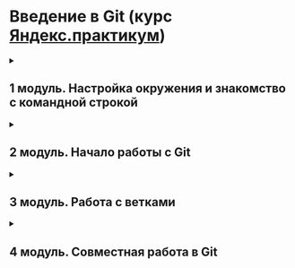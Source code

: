 # Введение в Git (курс [Яндекс.практикум](https://practicum.yandex.ru/git-basics/?from=catalog))
<details>
<summary>

## 1 модуль. Настройка окружения и знакомство с командной строкой

</summary>
<details>
<summary>

### 1.1. Введение

</summary>
  
#### О чём этот модуль
Добро пожаловать!

Git — это программа, такая же, как Zoom, MS Office или Photoshop, а значит, она требует установки и предварительной настройки. Но, в отличие от перечисленных программ, у Git нет привычного графического интерфейса, и работа с этим инструментом происходит иначе.
Этот модуль — для тех, кто только начинает знакомиться с Git. Мы расскажем:

* что такое Git и в чём его польза;
* зачем нужна командная строка;
* как перемещаться по файловой системе компьютера с помощью командной строки;
* как выполнять в командной строке ключевые операции с папками и файлами — создание, копирование, перемещение, чтение и удаление;
* как установить Git на компьютер и правильно всё настроить.

Изучение командной строки поможет вам лучше понять процесс установки Git и использовать как можно больше его возможностей. К концу модуля вы будете готовы к полному погружению в мир Git — работе с коммитами.

Желаем удачи!
</details>
<details>
<summary>

### 1.2. Знакомство с Git

</summary>

### Что такое Git
Любой творческий процесс состоит из набора итераций. Художник рисует эскизы, фотограф делает несколько кадров, студент создаёт файлы диплом.doc, диплом_final.doc и диплом_final_final_2.doc. Каждая такая попытка имеет ценность. Она позволяет остановиться и убедиться, что работа идёт в правильном направлении.

В отличие от художников, IT-команды не используют скетчбуки. Историю их проектов хранит отдельная программа — система контроля версий (англ. Version Control System, или коротко VCS).

💡 Для обозначения систем контроля версий используют не только аббревиатуру VCS, но и SCM (от англ. Source Control Management — «система управления исходным кодом»).

Система контроля версий, или VCS, — это программное обеспечение, которое помогает отслеживать изменения в программах, текстовых файлах, больших документах, веб-сайтах и так далее. 

Одно изменение или группу изменений в VCS называют ревизией или версией. Каждая такая ревизия содержит информацию о том, что изменилось, кто внёс изменения, когда это было и иногда комментарии к изменению.

Например, первая версия нового проекта может содержать подобную информацию:
* новые файлы: info.txt;
* автор: Иван Иванов;
* дата: 15 марта 2013 года 13:53.

А следующая, вторая версия — такую:
* новые файлы: authors.txt;
* изменённые файлы: info.txt;
* автор: Мария Петрова;
* дата: 17 марта 2013 года 10:03.

Основные функции системы контроля версий:
* хранит историю изменений в виде отдельных ревизий;
* позволяет манипулировать историей: например, менять порядок ревизий, полностью удалять версии, возвращаться назад в истории;
* помогает анализировать изменения: например, кто и когда вносит изменения, кто чаще всего вносит изменения в определённый файл и так далее.

Одна из ключевых особенностей современных систем контроля версий — поддержка параллельной работы нескольких пользователей, в том числе над одним файлом. Именно поэтому VCS так популярны у IT-команд.

Система контроля версий — общее название ряда продуктов, таких как Git, Mercurial, Subversion и других. В этом курсе мы будем говорить о самом популярном из них — *Git*.

#### 💡 Как расшифровывается Git?
На английском сленге слово git означает «мерзавец». Но, по мнению Линуса Торвальдса, создателя Git, название может расшифровываться как угодно — в зависимости от настроения пользователя.

Например, Global Information Tracker (англ. «глобальный информационный трекер») — когда у вас всё хорошо и Git работает отлично. А если что-то идёт не так, Git превращается в Goddamn Idiotic Truckload of sh*t (англ. «чёртов идиотский грузовик c ...» — тут вы наверняка справитесь с переводом и без нас).
#### Git и контроль версий
Мы сказали, что VCS позволяют контролировать версии проекта. Чтобы убедиться, почему это так важно, рассмотрим пример.

Допустим, вы программист и написали приложение для магазина комнатных растений. Оно работает. Пользователи украшают свои квартиры монстерами, бегониями и фикусами. Все довольны. Но однажды вам пишет заказчик и просит добавить новую функциональность — опцию подбора растения к определённому интерьеру. Ему кажется, что так приложение станет ещё более популярным. 

Вы внесли в код изменения, обновили проект и на время забыли об этом. Однако через время заказчик сообщает, что его предположение оказалось неверным. Нужно всё вернуть как было. Предыдущие версии файлов у вас не сохранились. Придётся переписывать код заново!

А если бы вы использовали Git, этой проблемы бы не возникло. Git отследил бы все изменения и сохранил разные версии кода на разных этапах написания и переработки программы.

🔑 Чтобы пройти этот курс, вам необязательно уметь программировать. В примерах и заданиях уроков мы будем давать обычные текстовые файлы, а не код.

Тем не менее, чтобы лучше понять работу в IT-командах, вы можете использовать GIt для хранения кода. Не умеете программировать? Не беда! У нас много курсов, на которых мы показываем, как написать свою первую программу.

Например, вы можете познакомиться с популярными языками программирования [Python](https://practicum.yandex.ru/backend-developer/?from=catalog), [Java](https://practicum.yandex.ru/java-developer/?from=catalog) и [С++](https://practicum.yandex.ru/cpp/?from=catalog) или попробовать себя [в разработке веб-сайтов](https://practicum.yandex.ru/frontend-developer/?from=catalog). У всех этих курсов есть бесплатная вводная часть, и их можно изучать параллельно с основами Git.
#### Git и работа в команде
В этом курсе вы будете решать задачи в одиночку. Но в реальной жизни над одним проектом может работать сразу несколько человек. И без Git им было бы очень сложно!

Представьте: два друга создают приложение, которое строит интересные маршруты для путешествий. Каждый раз, когда один из друзей вносит изменения в код, ему приходится отправлять другому обновлённый архив. Другой скачивает архив, добавляет свои правки и высылает назад. Но в какой-то момент один из них не стал ждать, пока другой завершит свою часть работы, и изменил код. 

В результате они одновременно прислали друг другу обновлённые архивы. Совместить их не получится. Правок много, и друзья уже не помнят, где и что меняли. Им придётся открыть код в двух колонках и сверять всё вручную. На это уйдёт много времени и сил. А вот если бы они использовали систему контроля версий, Git сделал бы всё автоматически.

Git стал незаменимым инструментом в командной работе именно благодаря возможности сохранять и «склеивать» труд разных людей. Большинство работодателей в сфере IT ожидают, что соискатель понимает, зачем нужна система контроля версий, и умеет её использовать.

Поздравляем! Первый урок позади, а ваше знакомство с Git состоялось. Подытожим:
* Система контроля версий, или VCS (SCM), — программа, позволяющая контролировать изменения в проекте.
* Git — один из примеров системы контроля версий: он позволяет хранить, изменять и анализировать историю проекта.
* Git — незаменимый в команде инструмент, ведь он помогает объединять результаты работы нескольких человек.
</details>
<details>
<summary>

### 1.3. Командная строка

</summary>

#### Установка командной строки для пользователей Windows
Командная строка — один из основных инструментов взаимодействия с компьютером. Подробнее о ней мы расскажем в следующем уроке. А пока вам может понадобиться выполнить подготовительные действия.

⚠️ Если вы пользователь macOS или Linux, смело пропускайте этот урок — командная строка у вас уже установлена. Но если ваш компьютер работает на базе Windows, вам понадобится установить командную строку вручную. Для этого следуйте инструкции ниже.
#### Инструкция по установке для пользователей Windows
Windows поставляется с консолью — как и другие операционные системы. Но при этом команды консоли Windows и macOS/Linux отличаются друг от друга. 

В повседневной работе большинство пользователей Git используют консоли с наборами команд, похожие на те, что применяют в macOS и Linux. В нашем курсе вы будете учиться делать то же самое. Для этого нужно установить специальный консольный инструмент для Windows, который называется Git Bash.

Есть несколько способов установки. Мы рекомендуем пакет Git for Windows. Он установит не только Bash, но и сам Git, который всё равно понадобится вам дальше. Вот что нужно сделать:

1. Перейдите на [эту страницу официального сайта Git](https://git-scm.com/download/win).
2. Скачайте одну из двух версий из категории Standalone Installer (англ. «автономный установщик»). Узнать тип вашей системы Windows можно в настройках.
3. Запустите программу установки. Обратите внимание, куда будет установлен Git. Обычно это директория C:\Program Files\Git.
4. Проверьте, что в списке устанавливаемых программ стоит галочка напротив пункта Git Bash Here — это позволит открывать консоль с Git в любой папке.
5. Далее установщик предложит много опций. Для нашего курса достаточно оставить все настройки по умолчанию. Несколько раз нажмите Next (англ. «далее»), пока не начнётся процесс установки.
6. После окончания установки нажмите Finish (англ. «завершить»).
#### Первый запуск Git Bash
Запустите программу Git Bash. Сделать это можно двумя способами. Можно ввести название программы в окно поиска на панели задач.

А можно открыть директорию, в которую был установлен Git. Обычно это директория C:\Program Files\Git\bin. Перейдите в bin и запустите файл bash.exe.

Откроется консоль, в которой будет написано что-то похожее.

Вместо USER_NAME будет указано ваше имя пользователя, а вместо HOST_NAME — имя компьютера. Если вы видите консоль, значит, установка прошла успешно. В нескольких следующих уроках покажем, как работать с ней. 

Ура! Теперь на вашем компьютере есть не только командная строка, но и Git. Устанавливать его вам уже не потребуется.

#### Знакомство с командной строкой
В этом уроке разберём, чем отличается графический интерфейс от командной строки и какова её роль во взаимодействии с Git. А ещё вы сделаете первые шаги в работе с консолью.
#### Графический интерфейс vs командная строка
У программ есть привычный *графический интерфейс* (англ. Graphical User Interface, или GUI). Это окна, значки, кнопки, выпадающее меню с настройками и прочие элементы.

*Командная строка* (англ. Command-line Interface, или CLI) — тоже интерфейс, только текстовый. Пользователь вводит в неё команды. Она принимает их от пользователя и выполняет. Эта строка — обычная программа на вашем компьютере. Такая же, как, например, браузер, в котором вы читаете этот урок.

Чтобы создать папку, вы чаще всего нажимаете правую кнопку мыши и выбираете нужный пункт в графическом меню. Но это можно сделать и через командную строку — достаточно ввести соответствующую команду и имя папки.

Командную строку часто называют *терминалом* или *консолью*. Эти термины пришли из тех времён, когда компьютеры выглядели совсем не так, как сейчас. У них не было привычного интерфейса. Вводить данные или вызывать программы можно было только через специальные устройства: терминалы и консоли. С их помощью происходило взаимодействие человека с компьютером.
#### 💡 Консоль: атавизм или необходимость?
Сначала все операционные системы были консольными, поэтому с компьютерами могли работать только программисты. Графический интерфейс — с окошками и кнопками — появился гораздо позже и изменил мир. Теперь компьютерами могут пользоваться все. 

Но и сегодня многие программы изначально пишут в виде консольных приложений — и лишь затем у них появляется графический интерфейс. Это удобно, ведь у некоторых компьютеров, например у серверов в центрах обработки данных, нет GUI. Консоль помогает взаимодействовать с ними.
#### Командная строка и Git
Git — это программа, которая в том числе может работать из командной строки. Любой графический интерфейс для Git всего лишь преобразует клики пользователя в вызовы программы.

Если вы научитесь работать через терминал, в дальнейшем вам будет просто освоить графический интерфейс для Git. Поэтому в этом курсе мы сосредоточимся на работе с командной строкой.

#### Первые шаги
Пришло время поработать в командной строке! Начните с запуска программы.

Если вы пользователь macOS или Linux, запустите программу Terminal. Её можно найти через окно поиска операционной системы. А можно использовать комбинацию горячих клавиш:
* для Linux — Ctrl+Alt+T;
* для macOS — Cmd+Space, затем ввести terminal.

Если вы пользователь Windows, запустите программу Git Bash — как её установить, мы рассказали в прошлом уроке.

В открывшемся окне вы увидите:
* имя вашего компьютера;
* имя, под которым вы авторизовались в компьютере;
* символ доллара ($) — он означает, что программа ждёт ваших команд.

В зависимости от операционной системы порядок компонентов и внешний вид строки могут немного различаться.

Так это будет выглядеть в Windows и Linux.
```bash
userName@ComputerName ~ 
```
А так — в macOS.
```bash
computerName:~ userName$ 
```
В дальнейшем мы будем оставлять в примерах только символ $ — без имени компьютера и имени пользователя.
#### Как не потеряться
В графическом интерфейсе всегда ясно, где именно вы находитесь в файловой системе. Если перед вами рабочий стол, значит, вы в папке «Рабочий стол». Если открыта папка «Документы» — вы в ней.

В командной строке вы тоже всегда находитесь в какой-то папке — просто этого не видно. Узнать, где вы сейчас, поможет команда pwd (от англ. print working directory — «показать рабочую папку»). Она выводит путь к текущей директории.

Введите pwd в командную строку и нажмите клавишу Enter для выполнения команды.
```bash
$ pwd
/c/Users/%USERNAME%
/Users/%USERNAME% 
```
Командная строка выведет путь к папке, в которой вы сейчас находитесь. Вместо %USERNAME% будет ваше имя пользователя. Это путь к *домашней директории* (англ. home directory) — каталогу с файлами пользователя. Обычно здесь хранится такая информация, как загрузки, медиа, скриншоты и так далее. Когда вы открываете командную строку, вы оказываетесь именно в домашней директории.
#### 💡  Файловые системы — это непросто
Операционные системы Windows, Linux и macOS отличаются друг от друга. В том числе в том, как работают их файловые системы. 

Например, для Windows путь начинается с буквы диска C — /c/ или c:/. В Linux нет букв дисков, а домашняя директория находится в /home вместо /Users. В macOS есть папка /Users, но нет букв дисков.

Так что наши примеры могут немного отличаться от того, что вы видите на вашем компьютере.

С помощью терминала вы всегда можете перейти к домашней директории. Для этого нужно ввести команду cd (от англ. change directory — «сменить директорию») и символ ~ — обозначение домашней директории. Не забудьте про Enter для выполнения.
```bash
$ cd ~ 
```
Домашняя директория может быть разной для разных пользователей одного и того же компьютера. 

Подробнее о структуре файловой системы и команде cd мы расскажем в следующих уроках.

#### Задание для самостоятельной работы
Настало время попрактиковаться! Откройте командную строку и введите эти команды.
```bash
pwd
cd ~
pwd 
```
Если консоль открылась в домашней директории, оба вызова pwd выведут одинаковый путь. 
Отлично! Теперь вы знаете, зачем нужна командная строка. Коротко подытожим:
* Консольные и графические интерфейсы — два способа взаимодействия с программами.
* Консоль, терминал, или командная строка, — это программа, которая считывает команду пользователя и выполняет её.
* Чтобы вывести текущую рабочую директорию, можно использовать команду pwd.
* У большинства пользователей компьютера есть доступ к домашней директории. Чтобы к ней перейти, используют команду cd ~.
#### Навигация в командной строке
Пришло время узнать больше об основных командах для работы с консолью. Начнём с навигации — мы уже затронули эту тему, когда говорили о домашней директории. Теперь подробнее остановимся на файловой системе и разберём, как перемещаться в ней.
#### Вывести содержимое директории — ls
Файловая система компьютера состоит из папок, или директорий. В них могут находиться другие папки и файлы.

Когда вы открываете папку через графический интерфейс операционной системы, вы сразу видите её содержимое. В случае с консолью для отображения файлов и папок используют команду — ls (от англ. list directory contents — «отобразить содержимое директории»).
#### Сменить директорию — cd
Следующая важная команда — cd (от англ. change directory — «сменить директорию»). Вы познакомились с ней в прошлом уроке. Она меняет текущую рабочую директорию на ту, которая указана в качестве параметра: cd имя_папки.

Рассмотрим пример. Структура директорий может выглядеть так.
```
/projects
    /github
                /open-source-project
    /practicum
                /my-project 
```
Допустим, вы находитесь в директории /projects. Если ввести команду cd github, она перенесёт вас в директорию /projects/github.
```bash
$ pwd
/projects # сейчас мы здесь

$ cd github # переходим в папку github

$ pwd
/projects/github # теперь мы здесь!  
```
Обратите внимание: если в названии папки есть пробелы, при вводе нужно использовать кавычки.
```bash
$ cd "Фотографии с дня рождения" 
```
Чтобы вернуться в родительскую директорию — то есть на уровень выше, — вместо названия папки нужно написать две точки: ...
```bash
$ pwd
/projects/github # сейчас мы здесь

$ cd .. # переходим на уровень выше

$ pwd
/projects # мы вернулись!  
```
Есть ещё одна команда с точкой. Чтобы обратиться к текущей директории, можно использовать .. Но это нужно довольно редко — например, для запуска скриптов и программ, которые принимают папку в качестве параметра.
```bash
$ pwd
/projects/github # сейчас мы здесь

$ cd . # переходим в текущую директорию

$ pwd
/projects/github # ничего не поменялось  
```
Также cd позволяет перемещаться сразу через несколько директорий. Для этого нужно разделить их названия знаком /.
```bash
$ pwd
/projects # сейчас мы здесь

$ cd github/open-source-project # переходим через несколько директорий

$ pwd
/projects/github/open-source-project # переместились сразу в папку open-source-project внутри github 
```
#### Дополнительные возможности ls
У многих команд консоли есть дополнительные опции. Например, если вы вызовете ls, то увидите список обычных файлов в директории. Но можно вызвать ls с флагом -a и вывести расширенный список. В нём отобразятся все скрытые файлы, которые начинаются с символа . (например, файлы конфигурации). В том числе два особых файла . и .., которые обозначают текущую и родительскую директории.
```bash
$ ls # вывели список файлов
file.txt
photo.png

$ ls -a # вывели список, в котором отображаются скрытые файлы ., .. и .git
.
..
.git
file.txt
photo.png
``` 
А ещё, как и другие команды, ls может работать с символом домашней директории (~) и предыдущей директории (..). Например, ls ~ выведет содержимое домашней директории вне зависимости от того, что показывает pwd. А ls .. покажет содержимое родительской директории.
#### Задание для самостоятельной работы
1. Откройте консоль и введите команду pwd.
2. Создайте в текущей директории текстовый файл test.txt с помощью привычного графического интерфейса (правая кнопка мыши → выпадающее меню).
3. Снова откройте консоль и введите ls.

Если всё сделано правильно, вы увидите файл test.txt в выводе.

💡 Не удаляйте файл test.txt после выполнения задания! Он понадобится в следующих уроках.

Замечательно! Через консоль вы можете выполнять те же операции, что и с помощью классических средств работы с операционной системой. А именно:
* менять директории командой cd;
* выводить содержимое директорий с помощью ls;
* просматривать содержимое вместе со скрытыми файлами и папками через ls -a.
#### Операции с папками и файлами: создание, копирование, перемещение
Конечная цель перемещения по папкам — получить доступ к данным в них. В этом и следующем уроках покажем, как работать с файлами и директориями в консоли.
#### Создание файлов и директорий — touch, mkdir
Чтобы создать файл, нужно ввести в консоль команду touch (англ. «коснуться») с именем файла в качестве параметра: touch %ИМЯ_ФАЙЛА%.
```bash
$ touch my-new-file.txt # создали файл my-new-file.txt 
```
Хорошей практикой при создании файла считается указывать его расширение (в примере — .txt). Это позволит операционной системе выбрать подходящую программу, чтобы открыть файл. А ещё поможет другому человеку понять, какое содержимое находится внутри. 
Для создания директорий через терминал используют другую команду — mkdir (от англ. make directory — «создать директорию»).
```bash
$ mkdir new-dir # создали директорию new-dir 
```
Можно создать целую структуру директорий одной командой с помощью флага -p.
```bash
$ mkdir -p dir1/dir-inside/dir-deeper-inside
# создали папку dir-deeper-inside в папке dir-inside, которая находится в папке dir1 ```
По умолчанию touch и mkdir создают файлы и папки в текущей рабочей директории. Например, если вы находитесь в директории abs, команда touch file.txt создаст файл именно там: abs/file.txt.

Также можно использовать обе команды вместе с символом домашней директории (~) или родительской директории (..). Например, команда mkdir ~/my-git-projects создаст папку my-git-projects внутри домашней директории.

А команда touch ../../file.txt создаст файл file.txt на две папки выше по иерархии. Допустим, если вы находитесь в директории projects/git/hello, команда touch ../../file.txt создаст файл по такому пути: projects/file.txt.
#### Копирование файлов — cp
Вы наверняка копировали файлы на своём компьютере через графический интерфейс — диспетчер файлов на Windows или Finder на macOS. Посмотрим, как это делать через консоль.

Для копирования файлов через терминал существует команда cp (от англ. copy — «копировать»). В простом виде cp принимает два параметра: что копируем и куда копируем.
```bash
$ cp что_копируем куда_копируем

$ cp index.html src/
# скопировали index.html в папку src
``` 
Но можно указать сразу несколько файлов.
```bash
$ cp что_копируем что_копируем что_копируем куда_копируем

$ cp index.html style.css script.js src/
# скопировали три файла (index.html, style.css и script.js) в папку src 
```
Попробуйте вместе с нами! Откройте консоль и создайте папку first-project где угодно на компьютере. Внутри папки создайте два файла: data.txt и table.csv.
```bash
$ mkdir first-project   
$ touch first-project/data.txt first-project/table.csv 
```
Эта запись равноценна поочерёдному вызову следующих команд.
```bash
$ mkdir first-project  
# создали папку

$ touch first-project/data.txt
# создали первый файл

$ touch first-project/table.csv
# создали второй файл 
```
Теперь скопируйте файл data.txt в домашнюю директорию.
```bash
$ cd first-project  
# перешли в директорию

$ cp data.txt ~
# скопировали файл в домашнюю директорию 
```
Перейдите в домашнюю директорию ~ и посмотрите её содержимое.
```bash
$ cd ~ # перешли в домашнюю директорию

$ pwd # посмотрели, где мы
/Users/%USER_NAME%

$ ls # файл скопирован, ура!
data.txt
<...> 
```
#### Перемещение файлов и папок — mv
Копирование создаёт копию файла или папки. Но иногда вместо копии нужно удалить файл в одном месте и создать в другом. Для этого есть команда mv (от англ. move — «переместить»).

Синтаксис команды mv аналогичен синтаксису cp. После имени команды указывают список файлов и папок, которые нужно переместить, а затем — папку, в которую нужно выполнить перемещение.

Создайте папку very-important-files внутри директории first-project. Перейдите в first-project командой cd.

Затем переместите файл table.csv в папку very-important-files и проверьте результат.
```bash
$ mv table.csv ./very-important-files
# сначала указываем имя файла, который хотим переместить, потом путь — куда перемещаем 

$ cd very-important-files
$ ls
table.csv 
# перешли в папку very-important-files и проверили, что всё сработало 
```
Отлично! Ещё один урок позади. Подведём итоги:
* Команда touch создаёт файл, а команда mkdir — директорию.
* С помощью флага -p можно создать целую структуру директорий одной командой: mkdir -p.
* Для копирования файлов используют команду cp, для перемещения — mv.
#### Операции с папками и файлами: чтение и удаление
В этом уроке продолжим рассказывать о том, как работать с файлами и папками с помощью командной строки.
#### Чтение файлов — cat
Чтобы прочитать файл, в консоль нужно ввести cat (от англ. concatenate and print — «объединить и распечатать») вместе с именем файла. Команда распечатает то, что содержится в нём.
```bash
$ cat myfile.txt # распечатали содержимое файла myfile.txt
file-content-1
file-content-2 
```
Команда cat работает только с текстовыми файлами. Вывести этой командой файл другого типа (например, изображение) не получится.
#### Удаление файлов и папок — rm, rmdir, rm -r
Чтобы удалить файл, нужно напечатать команду rm (от англ. remove — «удалить») и передать ей имя файла.
```bash
$ rm example.txt # удалили файл example.txt из текущей папки ```
Удалить папку можно командой rmdir (от англ. remove directory — «удалить директорию»). Не забудьте указать имя папки.
```bash
$ rmdir images # команда удалит папку images из текущей директории, 
               # если папка images пуста 
```
Если в папке, которую вы пытаетесь стереть, есть какие-то файлы, то командная строка не удалит её и выведет сообщение о том, что папка не пуста (англ. Directory not empty).

Это защита от случайного удаления нужных файлов. Если папку всё-таки нужно удалить вместе со всем её содержимым, можно использовать команду rm так.
```bash
$ rm -r images # удалили папку images со всем её содержимым из текущей директории 
```
В этом случае команда rm -r (-r — от англ. recursive, «рекурсивный») рекурсивно удаляет файлы и папки. Это значит, что удаление будет последовательно применяться к каждому из элементов в этой папке — пока не сотрёт их все. Затем команда удалит пустую директорию.

Например, есть папка "ФОТО", внутри которой — файлы и папка "Фотографии с дня рождения". Если вызвать команду rm -r для "ФОТО", то сначала будут удалены все файлы и папки внутри неё (в том числе папка "Фотографии с дня рождения"), а после — сама директория "ФОТО".

💡 Будьте осторожны: удаление объектов командами rm и rmdir необратимо — в этом случае файлы и папки не попадают в корзину и исчезают навсегда.
#### Задание для самостоятельной работы
1. В уроке о навигации вы создавали файл test.txt. Откройте его в любом текстовом редакторе и введите несколько символов или слов. Затем сохраните файл.
2. Откройте консоль и распечатайте содержимое файла test.txt командой cat test.txt.
3. Сделайте несколько вызовов mkdir и touch для создания файлов и папок с любыми названиями. Для проверки результата используйте команду ls.
4. Удалите все созданные на предыдущем шаге файлы и директории командами rm, rmdir и rm -r.

Так держать! Вот о чём мы рассказали в этом уроке:
* Вывести содержимое файла можно командой cat.
* Для удаления файла используют rm, для удаления пустой директории — rmdir, а для директории с файлами — rm -r.
* Все команды удаления стирают данные безвозвратно — их нельзя будет восстановить из корзины!
#### Эффективная работа с командной строкой
Вы познакомились с командной строкой и узнали, как с её помощью можно перемещаться между директориями и управлять папками и файлами. Поначалу вы будете работать в строке медленнее, чем вам хотелось бы, — и это нормально. Дайте себе время привыкнуть к новому интерфейсу, освоиться с базовыми командами. После некоторой практики вы научитесь взаимодействовать с консолью гораздо быстрее.

В этом уроке собрали полезные советы и приёмы, которые помогут ускорить вашу работу с командной строкой. 
#### Выполняйте сразу несколько команд
Команды в терминале необязательно вбивать и выполнять по очереди. Их можно указывать не по одной, а сразу списком. Для этого их нужно разделить двумя амперсандами (&&).
```bash
$ mkdir second-project && cd second-project && touch index.html style.css
# создаём папку second-project,
# переходим в папку second-project
# и создаём в ней два файла: index.html и style.css
``` 
Это особенно удобно, когда нужно часто выполнять одну и ту же последовательность команд.
#### Вызывайте команды из буфера
Допустим, вчера вы создали пять новых файлов, а сегодня решили добавить к ним ещё один, но не можете вспомнить название нужной команды. На этот случай у терминала есть собственная память. Она называется буфером (от англ. buffer — «посредник»). В буфере хранятся все команды, которые вызывались до этого. По их списку можно перемещаться. 

Чтобы обратиться к последней введённой команде, нажмите на клавиатуре стрелку вверх (↑). Если нажать ещё раз, появится предпоследняя команда; ещё раз — предпредпоследняя; и так далее. Чтобы вернуться — например, от предпоследней команды к последней, — нажмите стрелку вниз (↓).
#### Используйте автозаполнение
Необязательно заучивать все команды наизусть. Если нужно найти какую-нибудь из них, достаточно вспомнить, с каких букв она начинается. Можно набрать их в командной строке и дважды нажать клавишу Tab. Терминал покажет список всех команд, которые начинаются с этих символов.

Tab автоматически дописывает не только команды, но и пути. Начните печатать имя папки или файла (они должны быть в той же директории) и нажмите Tab. Терминал заполнит имя автоматически.

Если этого не происходит, значит, есть несколько файлов или папок, которые начинаются так же. Нажмите Tab ещё раз, и вы увидите их список. Терминал не знает, как ему дозаполнить такой ввод и что именно выбрать, поэтому показывает все варианты, чтобы вы могли уточнить запрос.

Рассмотрим пример. Перейдём в домашнюю директорию /Users/Username с помощью автозаполнения Tab.
```bash
$ cd /Users/ # перешли в папку Users

$ cd U[Tab] # ввели первую букву имени пользователя и нажали Tab
# имя папки Username подставится автоматически

$ pwd # теперь проверим, где мы сейчас находимся 
/Users/Username # мы в папке Username! 
```
Вместо того чтобы печатать полное имя папки — Username, мы набрали только его первую букву — U, нажали клавишу Tab, и консоль допечатала всё за нас.

Есть ещё один способ использовать Tab при навигации в другую директорию. Если ввести cd с названием папки, а затем нажать Tab, в консоль в качестве подсказки выведутся все возможные пути.
```bash
$ cd ~/[Tab] # вывели список директорий, чтобы понять, куда переходить
Applications/  Downloads/     Library/       Parallels/     Public/        diagrams/      memes/         python/
Desktop/       Dropbox/       Movies/        Pictures/      bin/           docs/          papers/        tmp/
Documents/     Exercism/      Music/         Postman/       books/         go/            projects/ 
```
Если вывод будет слишком большой, консоль спросит, нужно ли показать все возможные варианты.
```bash
$ cd ~/[Tab] 
zsh: do you wish to see all 426 possibilities (429 lines)? # точно хотите увидеть все 426 варианта (429 линий)? 
```
Чтобы подтвердить вывод, нужно нажать y, а чтобы отменить автодополнение — n.
#### Применяйте команды для быстрой навигации
Напомним основные:
* pwd — проверить, где мы находимся;
* ls — посмотреть список файлов/папок в директории;
* cd — перейти в выбранную папку.

С помощью этих команд можно быстро перемещаться между каталогами и изучать их содержимое.

А ещё можно почти мгновенно перемещаться в ключевые папки. Допустим, вы хотите увидеть содержимое корневой директории (англ. root directory). Это верхняя в иерархии папка, в которой хранится всё, что есть на вашем жёстком диске. Дальнейшие действия зависят от типа операционной системы. Чтобы сделать это на macOS или Linux, напечатайте в командной строке слеш (/) и дважды нажмите Tab.
```bash
/
Applications/            Network/                 Library/                   
System/                  Volumes/                 Users/

# содержимое корневой директории macOS 
```
Готово! В терминале напечаталось содержимое корневой директории.

В эту директорию тоже можно быстро перемещаться — с помощью команды cd / + Enter (если у вас macOS или Linux).
```bash
$ cd / # перемещает в корневую директорию 
```
Чтобы попасть в корневую директорию Windows, нужно перейти на соответствующий диск. Например, cd c:/ + Enter или cd /c + Enter.
```bash
$ cd c:/ # переместились в корневую директорию
$ ls
Documents and Settings/     Windows/
Program Files/              Users/
Program Files (x86)/

# содержимое корневой директории Windows 
```
#### 💡 Почему эти действия так различаются для Windows и для macOS и Linux?
macOS и Linux основаны на операционной системе UNIX. А Windows — отдельная ОС. Поэтому последовательности команд для выполнения одних и тех же действий в этих операционных системах могут различаться.

В домашнюю директорию можно попасть так же быстро. Вы уже знаете, как это сделать. Символ «тильда» (~) по умолчанию хранит ссылку на домашнюю директорию. Поэтому, чтобы переместиться в неё, достаточно напечатать ~ и нажать Enter.
```bash
$ cd ~
$ pwd 
/Users/Username

$ cd ~/Documents # папка Documents хранится в домашней директории
$ pwd
/Users/Username/Documents 
```
#### Задание для самостоятельной работы
1. Откройте консоль и перейдите в домашнюю директорию с помощью cd ~.
2. Введите cd, нажмите пробел, а затем клавишу Tab. Если консоль сообщит, что вариантов слишком много, нажмите y. Вы должны увидеть все файлы и папки в текущей директории.
3. Введите несколько первых символов одной из папок (например, Desk), а затем ещё раз нажмите клавишу Tab — автозаполнение превратит Desk в Desktop. Выполните cd клавишей Enter.
4. Два раза нажмите на клавиатуре стрелку вверх (↑), пока не вернётесь к команде для перехода в домашнюю директорию. Дополните её выводом ls. Должно получиться следующее: cd ~ && ls.

Если всё сделано правильно, то ваш терминал находится в домашней директории, а вы видите её содержимое на экране.

Отлично! Коротко подытожим материал этого урока:
* С помощью && можно выполнить несколько команд сразу — одну за другой.
* Команды, которые вы выполняете в консоли, попадают в историю. Вы можете перемещаться по этой истории при помощи стрелок ↑↓.
* При нажатии на Tab консоль предложит несколько вариантов продолжения команды.
* Символами / и ~ можно быстро перемещаться к корневой и домашней директориям.
</details>
<details>
<summary>

### 1.4. Настройка Git

</summary>

#### Установка Git
Вы изучили базовые команды для работы с командной строкой. Пора установить Git! Следуйте нашим инструкциям в зависимости от типа вашей операционной системы.
#### Windows
Если вы пользователь Windows, то Git у вас уже есть. Вы установили его в составе пакета Git for Windows вместе с командной строкой.

Убедитесь в этом. Откройте консоль и выполните эту команду.
```bash
$ git version
``` 
Если Git установлен правильно, консоль выведет его текущую версию. 
#### macOS
Для установки Git на macOS существует два способа.

**Первый способ.** Откройте консоль и выполните команду /usr/bin/git. Она запустит установщик. Нажмите **Install** (англ. «установить») и дождитесь окончания установки.

Когда установка завершится, для проверки выполните эту команду.
```bash
$ git version
``` 
Если на экран выводится текущая версия Git, значит, установка прошла успешно.

**Второй способ.** Используйте Homebrew.
1. Установите менеджер пакетов Homebrew:
* Перейдите на официальный сайт Homebrew.
* Скопируйте команду для установки — справа от неё есть символ для копирования. Нажмите на него, чтобы команда попала в буфер обмена.
* Найдите программу Terminal в поиске Spotlight или в списке программ. Вставьте скопированный текст в окно терминала и нажмите Enter.
2. Установите Git с помощью Homebrew. Скопируйте и введите в терминал следующую команду.
```bash
$ brew install git 
```
3. Проверьте установку. Для этого откройте терминал и введите эту команду.
```bash
$ git version
``` 
Если на экран выводится текущая версия Git, значит, установка прошла успешно.
#### Linux
Для установки Git на Linux нужно использовать терминал. Найдите программу Terminal в поиске или в списке программ. Перейдите на официальный сайт Git и выберите команду установки для своей версии Linux. Скопируйте её в программу Terminal и нажмите Enter. 

После успешной установки введите команду для проверки.
```bash
$ git version
``` 
Если вы видите в консоли текущую версию Git, всё прошло успешно.

Поздравляем, Git установлен! Осталось произвести некоторые настройки, и можно начинать работать с ним.
#### Настройка Git
Для настройки Git можно использовать командную строку — теперь вы умеете работать с ней. Если у вас macOS или Linux, запустите программу Terminal. Если Windows — Git Bash.
#### Работа с файлом настройки .gitconfig
Сейчас вы работаете в одиночку, но в дальнейшем вам может понадобиться использовать Git в команде. Чтобы участникам проекта было понятно, кто и какие изменения вносил, нужно представиться и указать имя пользователя и адрес электронной почты.

Вы можете указать любую электронную почту и любое имя. Сделать это можно с помощью команды git config (от англ. configuration — «конфигурация», «настройка») с ключом --global (англ. «глобальный»). При этом не имеет значения, в какой директории вы находитесь прямо сейчас: вызов git config --global сработает везде.

В качестве значения user.name нужно указать своё имя или никнейм. Для настройки параметра user.email указывают электронную почту.
```bash
$ git config --global user.name "User Namovich" 
# имя или ник нужно написать латиницей и в кавычках

$ git config --global user.email username@yandex.ru
# здесь нужно указать свой настоящий email 
```
Все глобальные настройки Git хранит в файле .gitconfig в домашней директории. Команда запишет в этот файл указанные имя и почту. Чтобы убедиться в этом, можно вызвать команду для чтения файлов.
```bash
$ cat ~/.gitconfig 
```
Другой способ проверки — вывести содержимое файла конфигурации Git той же командой git config с флагом --list (англ. «список»).
```bash
$ git config --list
``` 
В ответ командная строка покажет текущие значения настроек.
```bash
user.name=Username
user.email=username@yandex.ru 
```
Готово!
#### Задание для самостоятельной работы
1. Настройте Git командами, которые мы показали в этом уроке.
```bash
$ git config --global user.name "ваше имя или ник латиницей" 
$ git config --global user.email ваша электронная почта 
```
2. Убедитесь, что данные сохранились, с помощью одной из двух команд.
```bash
$ cat ~/.gitconfig
$ git config --list 
```
</details>
<details>
<summary>

### 1.5. Шпаргалка
</summary>
</details>
</details>
<details>
<summary>

## 2 модуль. Начало работы с Git

</summary>
<details>
<summary>

### 2.1. Введение

</summary>
</details>
<details>
<summary>

### 2.2. Первый коммит

</summary>
</details>
<details>
<summary>

### 2.3. Работа с GitHub

</summary>
</details>
<details>
<summary>

### 2.4. Синхронизация репозиториев

</summary>
</details>
<details>
<summary>

### 2.5. Навигация по коммитам. Статусы файлов

</summary>
</details>
<details>
<summary>

### 2.6. Работа над ошибками в коммитах

</summary>
</details>
<details>
<summary>

### 2.7. Просмотр изменений. Игнорирование файлов

</summary>
</details>
<details>
<summary>

### 2.8. Шпаргалка

</summary>
</details>
</details>
<details>
<summary>

## 3 модуль. Работа с ветками

</summary>
<details>
<summary>

### 3.1. Введение

</summary>
</details>
<details>
<summary>

### 3.2. Копирование репозиториев

</summary>
</details>
<details>
<summary>

### 3.3. Ветки: создание, навигация, сравнение

</summary>
</details>
<details>
<summary>

### 3.4. Слияние и удаление веток

</summary>
</details>
<details>
<summary>

### 3.5. Работа с ветками в удалённом репозитории

</summary>
</details>
<details>
<summary>

### 3.6. Шпаргалка

</summary>
</details>
</details>
<details>
<summary>

## 4 модуль. Совместная работа в Git

</summary>
<details>
<summary>

### 4.1. Введение

</summary>
</details>
<details>
<summary>

### 4.2. Работа с ветками на практике

</summary>
</details>
<details>
<summary>

### 4.3. Работа с pull request

</summary>
</details>
<details>
<summary>

### 4.4. Конфликты

</summary>
</details>
<details>
<summary>

### 4.5. Итог
</summary>
</details>
</details>